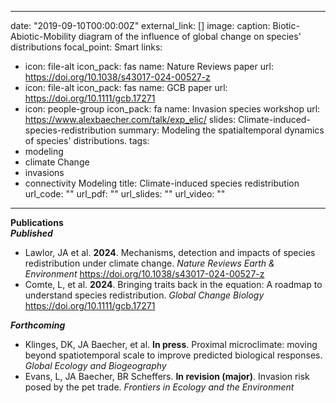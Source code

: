  ---
date: "2019-09-10T00:00:00Z"
external_link: []
image:
  caption: Biotic-Abiotic-Mobility diagram of the influence of global change on species' distributions
  focal_point: Smart
links:
- icon: file-alt
  icon_pack: fas
  name: Nature Reviews paper
  url: https://doi.org/10.1038/s43017-024-00527-z 
- icon: file-alt
  icon_pack: fas
  name: GCB paper
  url: https://doi.org/10.1111/gcb.17271 
- icon: people-group
  icon_pack: fa
  name: Invasion species workshop
  url: https://www.alexbaecher.com/talk/exp_elic/
slides: Climate-induced-species-redistribution
summary: Modeling the spatialtemporal dynamics of species' distributions.
tags:
- modeling
- climate Change
- invasions
- connectivity Modeling
title: Climate-induced species redistribution
url_code: ""
url_pdf: ""
url_slides: ""
url_video: ""
---

**Publications**  
***Published***  
- Lawlor, JA et al. **2024**. Mechanisms, detection and impacts of species redistribution under climate change. *Nature Reviews Earth & Environment* https://doi.org/10.1038/s43017-024-00527-z 
- Comte, L, et al. **2024**. Bringing traits back in the equation: A roadmap to understand species redistribution. *Global Change Biology* https://doi.org/10.1111/gcb.17271 

***Forthcoming***  
- Klinges, DK, JA Baecher, et al. **In press**. Proximal microclimate: moving beyond spatiotemporal scale to improve predicted biological responses. *Global Ecology and Biogeography* 
- Evans, L, JA Baecher, BR Scheffers. **In revision (major)**. Invasion risk posed by the pet trade. *Frontiers in Ecology and the Environment*

